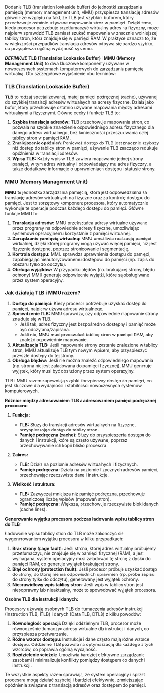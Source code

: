 Dodanie TLB (translation lookaside buffer) do jednostki zarządzania pamięcią (memory management unit, MMU) przyspiesza translację adresów głównie ze względu na fakt, że TLB jest szybkim buforem, który przechowuje ostatnio używane mapowania stron w pamięci. Dzięki temu, kiedy procesor potrzebuje przetłumaczyć wirtualny adres na fizyczny, może najpierw sprawdzić TLB zamiast szukać mapowania w znacznie wolniejszej tablicy stron, która znajduje się w pamięci RAM. W praktyce oznacza to, że w większości przypadków translacja adresów odbywa się bardzo szybko, co przyspiesza ogólną wydajność systemu.

***DEFINICJE***
**TLB (Translation Lookaside Buffer)** i **MMU (Memory Management Unit)** to dwa kluczowe komponenty używane w nowoczesnych systemach komputerowych do zarządzania pamięcią wirtualną. Oto szczegółowe wyjaśnienie obu terminów:

### TLB (Translation Lookaside Buffer)

**TLB** to rodzaj specjalizowanej, małej pamięci podręcznej (cache), używanej do szybkiej translacji adresów wirtualnych na adresy fizyczne. Działa jako bufor, który przechowuje ostatnio używane mapowania między adresami wirtualnymi a fizycznymi. Główne cechy i funkcje TLB to:

1. **Szybka translacja adresów:** TLB przechowuje mapowania stron, co pozwala na szybkie znalezienie odpowiedniego adresu fizycznego dla danego adresu wirtualnego, bez konieczności przeszukiwania całej tablicy stron w pamięci RAM.
2. **Zmniejszenie opóźnień:** Ponieważ dostęp do TLB jest znacznie szybszy niż dostęp do tablicy stron w pamięci, używanie TLB znacząco redukuje opóźnienia w translacji adresów.
3. **Wpisy TLB:** Każdy wpis w TLB zawiera mapowanie jednej strony pamięci, w tym adres wirtualny i odpowiadający mu adres fizyczny, a także dodatkowe informacje o uprawnieniach dostępu i statusie strony.

### MMU (Memory Management Unit)

**MMU** to jednostka zarządzania pamięcią, która jest odpowiedzialna za translację adresów wirtualnych na fizyczne oraz za kontrolę dostępu do pamięci. Jest to sprzętowy komponent procesora, który automatycznie wykonuje te operacje podczas każdego dostępu do pamięci. Główne funkcje MMU to:

1. **Translacja adresów:** MMU przekształca adresy wirtualne używane przez programy na odpowiednie adresy fizyczne, umożliwiając systemowi operacyjnemu korzystanie z pamięci wirtualnej.
2. **Zarządzanie pamięcią wirtualną:** MMU umożliwia realizację pamięci wirtualnej, dzięki której programy mogą używać więcej pamięci, niż jest fizycznie dostępne, poprzez stronicowanie i segmentację.
3. **Kontrola dostępu:** MMU sprawdza uprawnienia dostępu do pamięci, zapobiegając nieautoryzowanemu dostępowi do pamięci (np. zapis do obszaru tylko do odczytu).
4. **Obsługa wyjątków:** W przypadku błędów (np. brakującej strony, błędu ochrony) MMU generuje odpowiednie wyjątki, które są obsługiwane przez system operacyjny.

### Jak działają TLB i MMU razem?

1. **Dostęp do pamięci:** Kiedy procesor potrzebuje uzyskać dostęp do pamięci, najpierw używa adresu wirtualnego.
2. **Sprawdzenie TLB:** MMU sprawdza, czy odpowiednie mapowanie strony znajduje się w TLB.
   - Jeśli tak, adres fizyczny jest bezpośrednio dostępny i pamięć może być odczytana/zapisana.
   - Jeśli nie, MMU musi przeszukać tablicę stron w pamięci RAM, aby znaleźć odpowiednie mapowanie.
3. **Aktualizacja TLB:** Jeśli mapowanie strony zostanie znalezione w tablicy stron, MMU aktualizuje TLB tym nowym wpisem, aby przyspieszyć przyszłe dostępy do tej strony.
4. **Obsługa błędów:** Jeśli nie można znaleźć odpowiedniego mapowania (np. strona nie jest załadowana do pamięci fizycznej), MMU generuje wyjątek, który musi być obsłużony przez system operacyjny.

TLB i MMU razem zapewniają szybki i bezpieczny dostęp do pamięci, co jest kluczowe dla wydajności i stabilności nowoczesnych systemów komputerowych.

**Różnice między adresowaniem TLB a adresowaniem pamięci podręcznej procesora:**

1. **Funkcja:**
   - **TLB:** Służy do translacji adresów wirtualnych na fizyczne, przyspieszając dostęp do tablicy stron.
   - **Pamięć podręczna (cache):** Służy do przyspieszenia dostępu do danych i instrukcji, które są często używane, poprzez przechowywanie ich kopii blisko procesora.

2. **Zakres:**
   - **TLB:** Działa na poziomie adresów wirtualnych i fizycznych.
   - **Pamięć podręczna:** Działa na poziomie fizycznych adresów pamięci, przechowując rzeczywiste dane i instrukcje.

3. **Wielkość i struktura:**
   - **TLB:** Zazwyczaj mniejsza niż pamięć podręczna, przechowuje ograniczoną liczbę wpisów (mapowań stron).
   - **Pamięć podręczna:** Większa, przechowuje rzeczywiste bloki danych (cache lines).

**Generowanie wyjątku procesora podczas ładowania wpisu tablicy stron do TLB:**

Ładowanie wpisu tablicy stron do TLB może zakończyć się wygenerowaniem wyjątku procesora w kilku przypadkach:
1. **Brak strony (page fault):** Jeśli strona, której adres wirtualny próbujemy przetłumaczyć, nie znajduje się w pamięci fizycznej (RAM), a jest wymagana, system operacyjny musi załadować tę stronę z dysku do pamięci RAM, co generuje wyjątek brakującej strony.
2. **Błąd ochrony (protection fault):** Jeśli procesor próbuje uzyskać dostęp do strony, do której nie ma odpowiednich uprawnień (np. próba zapisu do strony tylko do odczytu), generowany jest wyjątek ochrony.
3. **Nieprawidłowy wpis tablicy stron:** Jeśli wpis w tablicy stron jest niepoprawny lub nieaktualny, może to spowodować wyjątek procesora.

**Osobne TLB dla instrukcji i danych:**

Procesory używają osobnych TLB do tłumaczenia adresów instrukcji (Instruction TLB, ITLB) i danych (Data TLB, DTLB) z kilku powodów:
1. **Równoległość operacji:** Dzięki oddzielnym TLB, procesor może równocześnie tłumaczyć adresy wirtualne dla instrukcji i danych, co przyspiesza przetwarzanie.
2. **Różne wzorce dostępu:** Instrukcje i dane często mają różne wzorce dostępu. Oddzielne TLB pozwala na optymalizację dla każdego z tych wzorców, co poprawia ogólną wydajność.
3. **Rozdzielenie ścieżek:** Umożliwia bardziej efektywne zarządzanie zasobami i minimalizuje konflikty pomiędzy dostępem do danych i instrukcji.

Te wszystkie aspekty razem sprawiają, że system operacyjny i sprzęt procesora mogą działać szybciej i bardziej efektywnie, zmniejszając opóźnienia związane z translacją adresów oraz dostępem do pamięci.